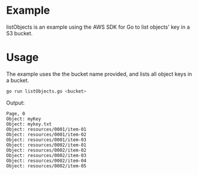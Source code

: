 # Example

listObjects is an example using the AWS SDK for Go to list objects' key in a S3 bucket.


# Usage

The example uses the the bucket name provided, and lists all object keys in a bucket.

```sh
go run listObjects.go <bucket>
```

Output:
```
Page, 0
Object: myKey
Object: mykey.txt
Object: resources/0001/item-01
Object: resources/0001/item-02
Object: resources/0001/item-03
Object: resources/0002/item-01
Object: resources/0002/item-02
Object: resources/0002/item-03
Object: resources/0002/item-04
Object: resources/0002/item-05
```
